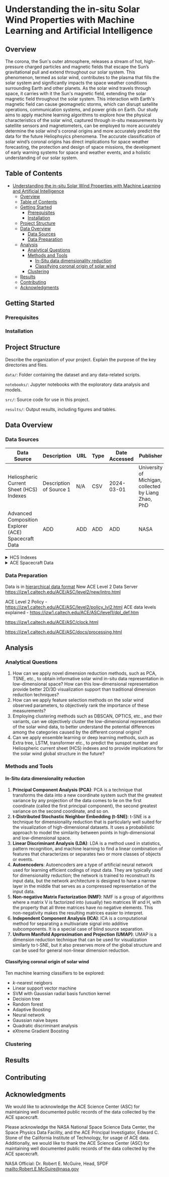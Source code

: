 # Understanding the in-situ Solar Wind Properties with Machine Learning and Artificial Intelligence

## Overview

The corona, the Sun's outer atmosphere, releases a stream of hot, high-pressure charged particles and magnetic fields that escape the Sun’s gravitational pull and extend throughout our solar system. This phenomenon, termed as solar wind, contributes to the plasma that fills the solar system and significantly impacts the space weather conditions surrounding Earth and other planets. As the solar wind travels through space, it carries with it the Sun's magnetic field, extending the solar magnetic field throughout the solar system. This interaction with Earth's magnetic field can cause geomagnetic storms, which can disrupt satellite operations, communication systems, and power grids on Earth. Our study aims to apply machine learning algorithms to explore how the physical characteristics of the solar wind, captured through in-situ measurements by satellite sensors and magnetometers, can be employed to more accurately determine the solar wind's coronal origins and more accurately predict the data for the future Heliophsyics phenomena. The accurate classification of solar wind’s coronal origins has direct implications for space weather forecasting, the protection and design of space missions, the development of early warning systems for space and weather events, and a holistic understanding of our solar system.

## Table of Contents

- [Understanding the in-situ Solar Wind Properties with Machine Learning and Artificial Intelligence](#understanding-the-in-situ-solar-wind-properties-with-machine-learning-and-artificial-intelligence)
  - [Overview](#overview)
  - [Table of Contents](#table-of-contents)
  - [Getting Started](#getting-started)
    - [Prerequisites](#prerequisites)
    - [Installation](#installation)
  - [Project Structure](#project-structure)
  - [Data Overview](#data-overview)
    - [Data Sources](#data-sources)
    - [Data Preparation](#data-preparation)
  - [Analysis](#analysis)
    - [Analytical Questions](#analytical-questions)
    - [Methods and Tools](#methods-and-tools)
      - [In-Situ data dimensionality reduction](#in-situ-data-dimensionality-reduction)
      - [Classifying coronal origin of solar wind](#classifying-coronal-origin-of-solar-wind)
    - [Clustering](#clustering)
  - [Results](#results)
  - [Contributing](#contributing)
  - [Acknowledgments](#acknowledgments)

## Getting Started

### Prerequisites

### Installation

## Project Structure

Describe the organization of your project. Explain the purpose of the key directories and files.

`data/`: Folder containing the dataset and any data-related scripts.

`notebooks/`: Jupyter notebooks with the exploratory data analysis and models.

`src/`: Source code for use in this project.

`results/`: Output results, including figures and tables.

## Data Overview

### Data Sources

| Data Source                                         | Description             | URL | Type | Date Accessed | Publisher                                            | Shape     |
| --------------------------------------------------- | ----------------------- | --- | ---- | ------------- | ---------------------------------------------------- | --------- |
| Heliospheric Current Sheet (HCS) Indexes            | Description of Source 1 | N/A | CSV  | 2024-03-01    | University of Michigan, collected by Liang Zhao, PhD | (616, 13) |
| Advanced Composition Explorer (ACE) Spacecraft Data | ADD                     | ADD | ADD  | ADD           | NASA                                                 | ADD       |

<details>
<summary>HCS Indexes</summary>

There are 13 columns. The fields that are most relevant to this project are `fyear_CS` (gives the time as a fractional year), `SD_70` (the SD index), and `SL_70` (the SL index, we use log_10 on this index to make it more compatible with SD as was recomended by Dr. Liang.

</details>

<details>
<summary>ACE Spacecraft Data </summary>
<br></br>

__Measurement type__: In-situ located at the Sun-Earth L1 Lagrange point, about 870,000 miles (1.4 million kilometers) from Earth (NASA, n.d.). [Level 2](https://izw1.caltech.edu/ACE/ASC/level2/index.html) data will be used for this analysis as the principal investigators recommend the use of this data for scientific studies. The index of ACE level 2 data can be found [here](https://izw1.caltech.edu/ACE/ASC/DATA/level2/). For more information about the ACE data processing levels review the [documentation](https://izw1.caltech.edu/ACE/ASC/level1/dpl_def.htm).

Summary**: Launched in 1997, NASA's Advanced Composition Explorer (ACE) mission is dedicated to capturing and analyzing particles from solar, interplanetary, interstellar, and galactic sources. Its primary aim is to explore the connections between the Sun, Earth, and the Milky Way by examining materials expelled by the Sun. In-situ data collection began in 1998, providing near-real-time insights into solar wind characteristics through hourly averages collected by ACE's suite of nine instruments. Our focus will be on four of these instruments: the Magnetometer (MAG), the Solar Wind Electron, Proton, and Alpha Monitor (SWEPAM), the Electron, Proton, and Alpha Monitor (EPAM), and the Solar Wind Ion Composition Spectrometer (SWICS). These instruments have been identified through our literature review as crucial for determining the coronal origins of the solar wind.
Data Cleaning Requirements: routine maintenance operations, instrument saturation and degradation lead to gaps or errors in the in-situ measurements. The SWICS data contains a flag to identify “good” vs “bad” quality entries, but we may have to perform careful preprocessing to identify bad quality metrics in other measurements that do not have this quality flag.



</details>

### Data Preparation

Data is in [hierarchical data format](https://izw1.caltech.edu/ACE/ASC/hdf.html)
New ACE Level 2 Data Server https://izw1.caltech.edu/ACE/ASC/level2/new/intro.html

ACE Level 2 Policy - https://izw1.caltech.edu/ACE/ASC/level2/policy_lvl2.html
ACE data levels explained - https://izw1.caltech.edu/ACE/ASC/level1/dpl_def.htm

https://izw1.caltech.edu/ACE/ASC/clock.html

https://izw1.caltech.edu/ACE/ASC/docs/processing.html

## Analysis

### Analytical Questions

1. How can we apply novel dimension reduction methods, such as PCA, TSNE, etc., to obtain informative solar wind in-situ data representation in low-dimensional space? How can this low-dimensional representation provide better 2D/3D visualization support than traditional dimension reduction techniques?
2. How can we apply feature selection methods on the solar wind observed parameters, to objectively rank the importance of these measurements?
3. Employing clustering methods such as DBSCAN, OPTICS, etc., and their variants, can we objectively cluster the low-dimensional representation of the solar wind data, to better understand the potential differences among the categories caused by the different coronal origins?
4. Can we apply ensemble learning or deep learning methods, such as Extra tree, LSTM, transformer etc., to predict the sunspot number and Heliospheric current sheet (HCS) indexes and to provide implications for the solar wind global structure in the future?

### Methods and Tools

#### In-Situ data dimensionality reduction

1. **Principal Component Analysis (PCA)**: PCA is a technique that transforms the data into a new coordinate system such that the greatest variance by any projection of the data comes to lie on the first coordinate (called the first principal component), the second greatest variance on the second coordinate, and so on.
2. **t-Distributed Stochastic Neighbor Embedding (t-SNE)**: t-SNE is a technique for dimensionality reduction that is particularly well suited for the visualization of high-dimensional datasets. It uses a probabilistic approach to model the similarity between points in high-dimensional and low-dimensional space.
3. **Linear Discriminant Analysis (LDA)**: LDA is a method used in statistics, pattern recognition, and machine learning to find a linear combination of features that characterizes or separates two or more classes of objects or events.
4. **Autoencoders**: Autoencoders are a type of artificial neural network used for learning efficient codings of input data. They are typically used for dimensionality reduction; the network is trained to reconstruct its input data, but the network architecture is designed to have a narrow layer in the middle that serves as a compressed representation of the input data.
5. **Non-negative Matrix Factorization (NMF)**: NMF is a group of algorithms where a matrix V is factorized into (usually) two matrices W and H, with the property that all three matrices have no negative elements. This non-negativity makes the resulting matrices easier to interpret.
6. **Independent Component Analysis (ICA)**: ICA is a computational method for separating a multivariate signal into additive subcomponents. It is a special case of blind source separation.
7. **Uniform Manifold Approximation and Projection (UMAP)**: UMAP is a dimension reduction technique that can be used for visualization similarly to t-SNE, but it also preserves more of the global structure and can be used for general non-linear dimension reduction.

#### Classifying coronal origin of solar wind

Ten machine learning classifiers to be explored:

- _k_-nearest neigbors
- Linear support vector machine
- SVM with Gaussian radial basis function kernel
- Decision tree
- Random forest
- Adaptive Boosting
- Neural network
- Gaussian naive bayes
- Quadratic discriminant analysis
- eXtreme Gradient Boosting

### Clustering

## Results

## Contributing

## Acknowledgments

We would like to acknowledge the ACE Science Center (ASC) for maintaining well documented public records of the data collected by the ACE spacecraft.


Please acknowledge the NASA National Space Science Data Center, the Space Physics
Data Facility, and the ACE Principal Investigator, Edward C. Stone of the
California Institute of Technology, for usage of ACE data. Additionally, we would like to thank the ACE Science Center (ASC) for maintaining well documented public records of the data collected by the ACE spacecraft.

NASA Official: Dr. Robert E. McGuire, Head, SPDF <mailto:Robert.E.McGuire@nasa.gov>
